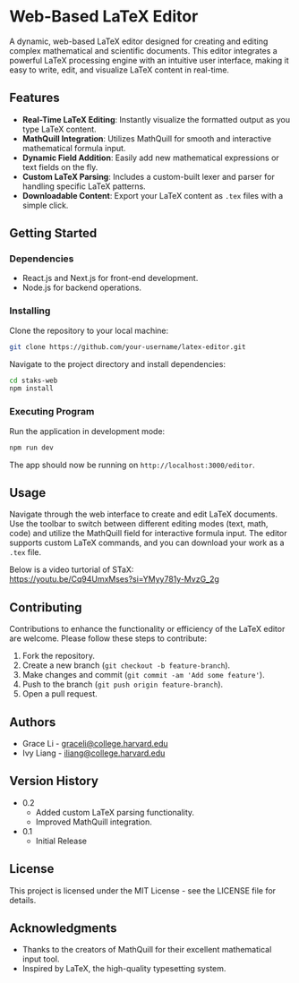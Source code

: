 # Web-Based LaTeX Editor

A dynamic, web-based LaTeX editor designed for creating and editing complex mathematical and scientific documents. This editor integrates a powerful LaTeX processing engine with an intuitive user interface, making it easy to write, edit, and visualize LaTeX content in real-time.

## Features

- **Real-Time LaTeX Editing**: Instantly visualize the formatted output as you type LaTeX content.
- **MathQuill Integration**: Utilizes MathQuill for smooth and interactive mathematical formula input.
- **Dynamic Field Addition**: Easily add new mathematical expressions or text fields on the fly.
- **Custom LaTeX Parsing**: Includes a custom-built lexer and parser for handling specific LaTeX patterns.
- **Downloadable Content**: Export your LaTeX content as `.tex` files with a simple click.

## Getting Started

### Dependencies

- React.js and Next.js for front-end development.
- Node.js for backend operations.

### Installing

Clone the repository to your local machine:

```bash
git clone https://github.com/your-username/latex-editor.git
```

Navigate to the project directory and install dependencies:

```bash
cd staks-web
npm install
```

### Executing Program

Run the application in development mode:

```bash
npm run dev
```

The app should now be running on `http://localhost:3000/editor`.

## Usage

Navigate through the web interface to create and edit LaTeX documents. Use the toolbar to switch between different editing modes (text, math, code) and utilize the MathQuill field for interactive formula input. The editor supports custom LaTeX commands, and you can download your work as a `.tex` file. <br>

Below is a video turtorial of STaX: <br>
https://youtu.be/Cq94UmxMses?si=YMyy781y-MvzG_2g

## Contributing

Contributions to enhance the functionality or efficiency of the LaTeX editor are welcome. Please follow these steps to contribute:

1. Fork the repository.
2. Create a new branch (`git checkout -b feature-branch`).
3. Make changes and commit (`git commit -am 'Add some feature'`).
4. Push to the branch (`git push origin feature-branch`).
5. Open a pull request.

## Authors

- Grace Li - [graceli@college.harvard.edu](mailto:graceli@college.harvard.edu)
- Ivy Liang - [iliang@college.harvard.edu](mailto:iliang@college.harvard.edu)

## Version History

- 0.2
  - Added custom LaTeX parsing functionality.
  - Improved MathQuill integration.
- 0.1
  - Initial Release

## License

This project is licensed under the MIT License - see the LICENSE file for details.

## Acknowledgments

- Thanks to the creators of MathQuill for their excellent mathematical input tool.
- Inspired by LaTeX, the high-quality typesetting system.